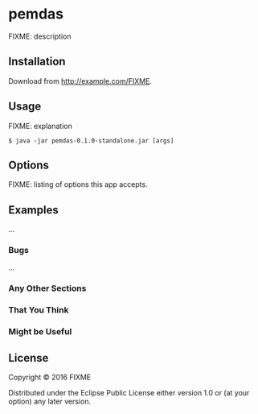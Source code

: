 # pemdas

FIXME: description

## Installation

Download from http://example.com/FIXME.

## Usage

FIXME: explanation

    $ java -jar pemdas-0.1.0-standalone.jar [args]

## Options

FIXME: listing of options this app accepts.

## Examples

...

### Bugs

...

### Any Other Sections
### That You Think
### Might be Useful

## License

Copyright © 2016 FIXME

Distributed under the Eclipse Public License either version 1.0 or (at
your option) any later version.
